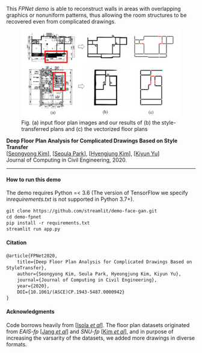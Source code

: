 This *FPNet demo* is able to reconstruct walls in areas with overlapping graphics or nonuniform patterns, thus allowing the room structures to be recovered even from complicated drawings.

<figure class="image">
    <img src="https://raw.githubusercontent.com/syoi92/demo-fpnet/master/src/imgs/fig1.samples.TIF" width="900px">
    <figcaption>Fig. (a) input floor plan images and our results of (b) the style-transferred plans and (c) the vectorized floor plans</figcaption>
</figure>

**Deep Floor Plan Analysis for Complicated Drawings Based on Style Transfer**  
[[Seongyong Kim](http://syoi92.github.io)], [[Seoula Park](https://)], [[Hyengjung Kim](https://)], [[Kiyun Yu](https://)]  
Journal of Computing in Civil Engineering, 2020.

***
#### How to run this demo
The demo requires Python =< 3.6 (The version of TensorFlow we specify in*requirements.txt* is not supported in Python 3.7+).  

```
git clone https://github.com/streamlit/demo-face-gan.git
cd demo-fpnet
pip install -r requirements.txt
streamlit run app.py
```

#### Citation
```
@article{FPNet2020, 
    title={Deep Floor Plan Analysis for Complicated Drawings Based on StyleTransfer}, 
    author={Seongyong Kim, Seula Park, Hyeongjung Kim, Kiyun Yu}, 
    journal={Journal of Computing in Civil Engineering}, 
    year={2020}, 
    DOI={10.1061/(ASCE)CP.1943-5487.0000942}
}
```

#### Acknowledgments
Code borrows heavily from [[Isola *et al*](https://github.com/phillipi/pix2pix)]. The floor plan datasets originated from *EAIS-fp* [[Jang *et al*](https://)] and *SNU-fp* [[Kim *et al*](https://)], and in purpose of increasing the varsarity of the datasets, we added more drawings in diverse formats.
